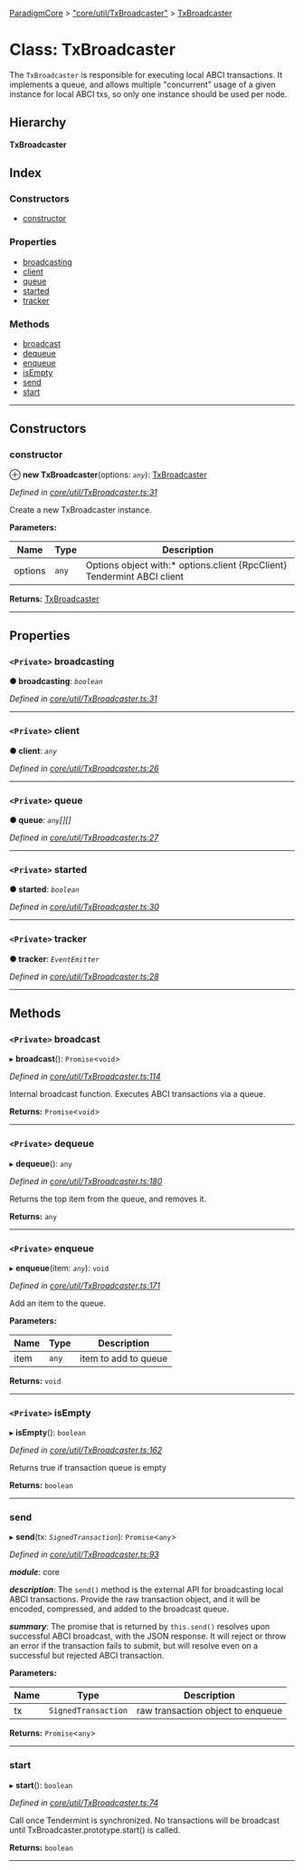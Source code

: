 [ParadigmCore](../README.md) > ["core/util/TxBroadcaster"](../modules/_core_util_txbroadcaster_.md) > [TxBroadcaster](../classes/_core_util_txbroadcaster_.txbroadcaster.md)

# Class: TxBroadcaster

The `TxBroadcaster` is responsible for executing local ABCI transactions. It implements a queue, and allows multiple "concurrent" usage of a given instance for local ABCI txs, so only one instance should be used per node.

## Hierarchy

**TxBroadcaster**

## Index

### Constructors

* [constructor](_core_util_txbroadcaster_.txbroadcaster.md#constructor)

### Properties

* [broadcasting](_core_util_txbroadcaster_.txbroadcaster.md#broadcasting)
* [client](_core_util_txbroadcaster_.txbroadcaster.md#client)
* [queue](_core_util_txbroadcaster_.txbroadcaster.md#queue)
* [started](_core_util_txbroadcaster_.txbroadcaster.md#started)
* [tracker](_core_util_txbroadcaster_.txbroadcaster.md#tracker)

### Methods

* [broadcast](_core_util_txbroadcaster_.txbroadcaster.md#broadcast)
* [dequeue](_core_util_txbroadcaster_.txbroadcaster.md#dequeue)
* [enqueue](_core_util_txbroadcaster_.txbroadcaster.md#enqueue)
* [isEmpty](_core_util_txbroadcaster_.txbroadcaster.md#isempty)
* [send](_core_util_txbroadcaster_.txbroadcaster.md#send)
* [start](_core_util_txbroadcaster_.txbroadcaster.md#start)

---

## Constructors

<a id="constructor"></a>

###  constructor

⊕ **new TxBroadcaster**(options: *`any`*): [TxBroadcaster](_core_util_txbroadcaster_.txbroadcaster.md)

*Defined in [core/util/TxBroadcaster.ts:31](https://github.com/paradigmfoundation/paradigmcore/blob/838c6d3/src/core/util/TxBroadcaster.ts#L31)*

Create a new TxBroadcaster instance.

**Parameters:**

| Name | Type | Description |
| ------ | ------ | ------ |
| options | `any` |  Options object with:*   options.client {RpcClient} Tendermint ABCI client |

**Returns:** [TxBroadcaster](_core_util_txbroadcaster_.txbroadcaster.md)

___

## Properties

<a id="broadcasting"></a>

### `<Private>` broadcasting

**● broadcasting**: *`boolean`*

*Defined in [core/util/TxBroadcaster.ts:31](https://github.com/paradigmfoundation/paradigmcore/blob/838c6d3/src/core/util/TxBroadcaster.ts#L31)*

___
<a id="client"></a>

### `<Private>` client

**● client**: *`any`*

*Defined in [core/util/TxBroadcaster.ts:26](https://github.com/paradigmfoundation/paradigmcore/blob/838c6d3/src/core/util/TxBroadcaster.ts#L26)*

___
<a id="queue"></a>

### `<Private>` queue

**● queue**: *`any`[][]*

*Defined in [core/util/TxBroadcaster.ts:27](https://github.com/paradigmfoundation/paradigmcore/blob/838c6d3/src/core/util/TxBroadcaster.ts#L27)*

___
<a id="started"></a>

### `<Private>` started

**● started**: *`boolean`*

*Defined in [core/util/TxBroadcaster.ts:30](https://github.com/paradigmfoundation/paradigmcore/blob/838c6d3/src/core/util/TxBroadcaster.ts#L30)*

___
<a id="tracker"></a>

### `<Private>` tracker

**● tracker**: *`EventEmitter`*

*Defined in [core/util/TxBroadcaster.ts:28](https://github.com/paradigmfoundation/paradigmcore/blob/838c6d3/src/core/util/TxBroadcaster.ts#L28)*

___

## Methods

<a id="broadcast"></a>

### `<Private>` broadcast

▸ **broadcast**(): `Promise`<`void`>

*Defined in [core/util/TxBroadcaster.ts:114](https://github.com/paradigmfoundation/paradigmcore/blob/838c6d3/src/core/util/TxBroadcaster.ts#L114)*

Internal broadcast function. Executes ABCI transactions via a queue.

**Returns:** `Promise`<`void`>

___
<a id="dequeue"></a>

### `<Private>` dequeue

▸ **dequeue**(): `any`

*Defined in [core/util/TxBroadcaster.ts:180](https://github.com/paradigmfoundation/paradigmcore/blob/838c6d3/src/core/util/TxBroadcaster.ts#L180)*

Returns the top item from the queue, and removes it.

**Returns:** `any`

___
<a id="enqueue"></a>

### `<Private>` enqueue

▸ **enqueue**(item: *`any`*): `void`

*Defined in [core/util/TxBroadcaster.ts:171](https://github.com/paradigmfoundation/paradigmcore/blob/838c6d3/src/core/util/TxBroadcaster.ts#L171)*

Add an item to the queue.

**Parameters:**

| Name | Type | Description |
| ------ | ------ | ------ |
| item | `any` |  item to add to queue |

**Returns:** `void`

___
<a id="isempty"></a>

### `<Private>` isEmpty

▸ **isEmpty**(): `boolean`

*Defined in [core/util/TxBroadcaster.ts:162](https://github.com/paradigmfoundation/paradigmcore/blob/838c6d3/src/core/util/TxBroadcaster.ts#L162)*

Returns true if transaction queue is empty

**Returns:** `boolean`

___
<a id="send"></a>

###  send

▸ **send**(tx: *`SignedTransaction`*): `Promise`<`any`>

*Defined in [core/util/TxBroadcaster.ts:93](https://github.com/paradigmfoundation/paradigmcore/blob/838c6d3/src/core/util/TxBroadcaster.ts#L93)*

*__module__*: core

*__description__*: The `send()` method is the external API for broadcasting local ABCI transactions. Provide the raw transaction object, and it will be encoded, compressed, and added to the broadcast queue.

*__summary__*: The promise that is returned by `this.send()` resolves upon successful ABCI broadcast, with the JSON response. It will reject or throw an error if the transaction fails to submit, but will resolve even on a successful but rejected ABCI transaction.

**Parameters:**

| Name | Type | Description |
| ------ | ------ | ------ |
| tx | `SignedTransaction` |  raw transaction object to enqueue |

**Returns:** `Promise`<`any`>

___
<a id="start"></a>

###  start

▸ **start**(): `boolean`

*Defined in [core/util/TxBroadcaster.ts:74](https://github.com/paradigmfoundation/paradigmcore/blob/838c6d3/src/core/util/TxBroadcaster.ts#L74)*

Call once Tendermint is synchronized. No transactions will be broadcast until TxBroadcaster.prototype.start() is called.

**Returns:** `boolean`

___

